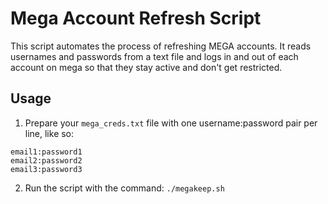 # Mega Account Refresh Script

This script automates the process of refreshing MEGA accounts. It reads usernames and passwords from a text file and logs in and out of each account on mega so that they stay active and don't get restricted.

## Usage

1. Prepare your `mega_creds.txt` file with one username:password pair per line, like so:
```
email1:password1
email2:password2
email3:password3
```

2. Run the script with the command: `./megakeep.sh`
